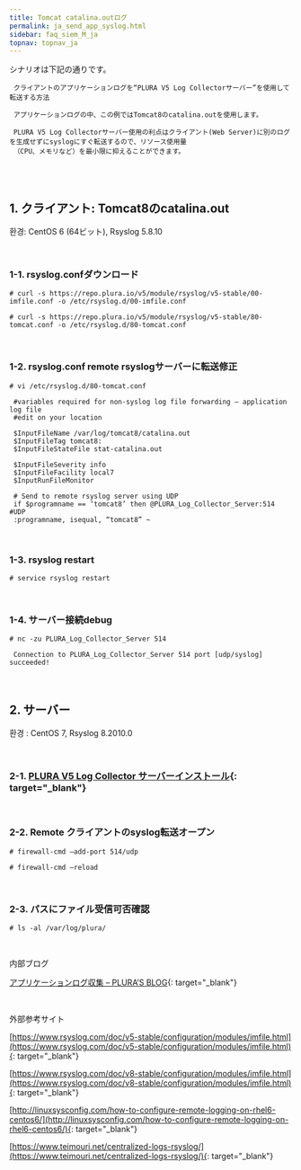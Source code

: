 ```yaml
---
title: Tomcat catalina.outログ
permalink: ja_send_app_syslog.html
sidebar: faq_siem_M_ja
topnav: topnav_ja
---
```


シナリオは下記の通りです。

     クライアントのアプリケーションログを“PLURA V5 Log Collectorサーバー”を使用して転送する方法

     アプリケーションログの中、この例ではTomcat8のcatalina.outを使用します。

     PLURA V5 Log Collectorサーバー使用の利点はクライアント(Web Server)に別のログを生成せずにsyslogにすぐ転送するので、リソース使用量
     （CPU、メモリなど）を最小限に抑えることができます。 

<br />

 <!-- [![image](/docs/images/Additianal/send/1.png){: width="800" }](/docs/images/Additianal/send/1.png){: target="_blank"}-->

<br />

## 1. クライアント: Tomcat8のcatalina.out

 환경: CentOS 6 (64ビット), Rsyslog 5.8.10

<br /> 

### 1-1. rsyslog.confダウンロード

`# curl -s https://repo.plura.io/v5/module/rsyslog/v5-stable/00-imfile.conf -o /etc/rsyslog.d/00-imfile.conf`

`# curl -s https://repo.plura.io/v5/module/rsyslog/v5-stable/80-tomcat.conf -o /etc/rsyslog.d/80-tomcat.conf`

<br />

### 1-2. rsyslog.conf remote rsyslogサーバーに転送修正

`# vi /etc/rsyslog.d/80-tomcat.conf`

     #variables required for non-syslog log file forwarding – application log file
     #edit on your location

     $InputFileName /var/log/tomcat8/catalina.out
     $InputFileTag tomcat8:
     $InputFileStateFile stat-catalina.out

     $InputFileSeverity info
     $InputFileFacility local7
     $InputRunFileMonitor

     # Send to remote rsyslog server using UDP
     if $programname == ‘tomcat8’ then @PLURA_Log_Collector_Server:514 #UDP
     :programname, isequal, “tomcat8” ~

<br />

### 1-3. rsyslog restart

`# service rsyslog restart`

<br />

### 1-4. サーバー接続debug

`# nc -zu PLURA_Log_Collector_Server 514`

     Connection to PLURA_Log_Collector_Server 514 port [udp/syslog] succeeded!

<br />

## 2. サーバー

 환경 : CentOS 7, Rsyslog 8.2010.0

<br />

### 2-1. [PLURA V5 Log Collector サーバーインストール](https://qubitsec.github.io/ja_logcol_application.html){: target="_blank"}

<br />

### 2-2. Remote クライアントのsyslog転送オープン

`# firewall-cmd –add-port 514/udp`

`# firewall-cmd –reload`

<br />

### 2-3. パスにファイル受信可否確認

`# ls -al /var/log/plura/`

<br />

内部ブログ

[アプリケーションログ収集 – PLURA’S BLOG](https://qubitsec.github.io/ja_rsys_log.html){: target="_blank"}

<br />

外部参考サイト

[https://www.rsyslog.com/doc/v5-stable/configuration/modules/imfile.html](https://www.rsyslog.com/doc/v5-stable/configuration/modules/imfile.html){: target="_blank"}

[https://www.rsyslog.com/doc/v8-stable/configuration/modules/imfile.html](https://www.rsyslog.com/doc/v8-stable/configuration/modules/imfile.html){: target="_blank"}

[http://linuxsysconfig.com/how-to-configure-remote-logging-on-rhel6-centos6/](http://linuxsysconfig.com/how-to-configure-remote-logging-on-rhel6-centos6/){: target="_blank"}

[https://www.teimouri.net/centralized-logs-rsyslog/](https://www.teimouri.net/centralized-logs-rsyslog/){: target="_blank"}

 